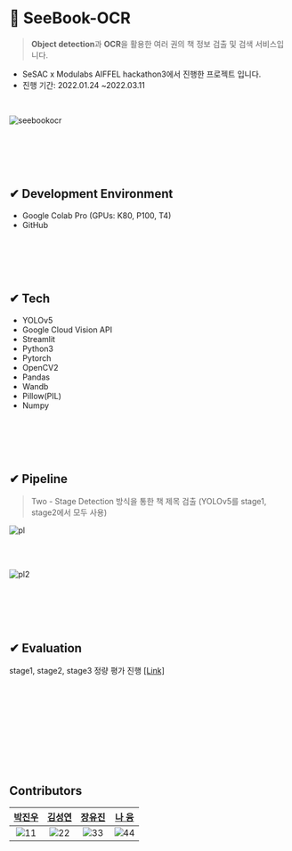 # 📕 SeeBook-OCR
> **Object detection**과 **OCR**을 활용한 여러 권의 책 정보 검출 및 검색 서비스입니다.  

* SeSAC x Modulabs AIFFEL hackathon3에서 진행한 프로젝트 입니다.  
* 진행 기간: 2022.01.24 ~2022.03.11

<br>

![seebookocr](https://user-images.githubusercontent.com/88660886/158048631-0a5e5e22-e9b9-46d2-a3b1-34aa1084a229.PNG)


<br><br>
<br><br>


## ✔ Development Environment
* Google Colab Pro (GPUs: K80, P100, T4)
* GitHub

<br><br>
<br><br>

## ✔ Tech
* YOLOv5
* Google Cloud Vision API
* Streamlit
* Python3
* Pytorch
* OpenCV2
* Pandas
* Wandb
* Pillow(PIL)
* Numpy



<br><br>
<br><br>

## ✔ Pipeline
> Two - Stage Detection 방식을 통한 책 제목 검출 (YOLOv5를 stage1, stage2에서 모두 사용)  

![pl](https://user-images.githubusercontent.com/88660886/158048776-e16b9239-a689-4c2c-bfa7-7ed27ab57349.PNG)  

<br><br>

![pl2](https://user-images.githubusercontent.com/88660886/158048836-a287c59f-194b-4013-9073-a6734f2a2dc0.PNG)  


<br><br>
<br><br>

## ✔ Evaluation  
stage1, stage2, stage3 정량 평가 진행 [[Link]](https://github.com/SeeBook2022/SeeBook-OCR/tree/main/evaluation)

<br><br>
<br><br>

<br><br>
<br><br>

## Contributors
|[박진우](https://github.com/PJINU)|[김성연](https://github.com/yeonkkk)|[장유진](https://github.com/eugene27091)|[나 융](https://github.com/orgs/SeeBook2022/people/Caligo46)|
|:---:|:---:|:---:|:---:|
|![11](https://user-images.githubusercontent.com/88660886/158049516-5214c5e3-7063-4b13-9509-104ddde2143e.png)|![22](https://user-images.githubusercontent.com/88660886/158049527-6d9e0863-b468-48c0-8bc6-6aaa34376306.png)|![33](https://user-images.githubusercontent.com/88660886/158049532-fee94a7b-eee4-4012-bf8a-168a855061ed.png)|![44](https://user-images.githubusercontent.com/88660886/158049541-905a63db-7877-4390-983a-0ad6addb627a.png)|



